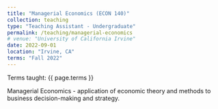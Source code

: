 ```yaml
---
title: "Managerial Economics (ECON 140)"
collection: teaching
type: "Teaching Assistant - Undergraduate"
permalink: /teaching/managerial-economics
# venue: "University of California Irvine"
date: 2022-09-01
location: "Irvine, CA"
terms: "Fall 2022"
---
```


Terms taught: {{ page.terms }}

Managerial Economics - application of economic theory and methods to business decision-making and strategy.
